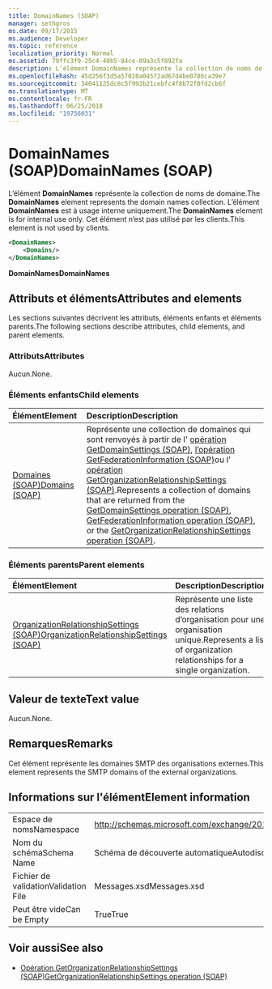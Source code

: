 ```yaml
---
title: DomainNames (SOAP)
manager: sethgros
ms.date: 09/17/2015
ms.audience: Developer
ms.topic: reference
localization_priority: Normal
ms.assetid: 79ffc3f9-25c4-40b5-84ce-09a3c5f892fa
description: L’élément DomainNames représente la collection de noms de domaine. L’élément DomainNames est à usage interne uniquement. Cet élément n’est pas utilisé par les clients.
ms.openlocfilehash: 45d256f3d5a57028a04572ad67d4be0786ca39e7
ms.sourcegitcommit: 34041125dc8c5f993b21cebfc4f8b72f0fd2cb6f
ms.translationtype: MT
ms.contentlocale: fr-FR
ms.lasthandoff: 06/25/2018
ms.locfileid: "19756031"
---
```

# <a name="domainnames-soap"></a><span data-ttu-id="db504-105">DomainNames (SOAP)</span><span class="sxs-lookup"><span data-stu-id="db504-105">DomainNames (SOAP)</span></span>

<span data-ttu-id="db504-106">L’élément **DomainNames** représente la collection de noms de domaine.</span><span class="sxs-lookup"><span data-stu-id="db504-106">The **DomainNames** element represents the domain names collection.</span></span> <span data-ttu-id="db504-107">L’élément **DomainNames** est à usage interne uniquement.</span><span class="sxs-lookup"><span data-stu-id="db504-107">The **DomainNames** element is for internal use only.</span></span> <span data-ttu-id="db504-108">Cet élément n’est pas utilisé par les clients.</span><span class="sxs-lookup"><span data-stu-id="db504-108">This element is not used by clients.</span></span> 
  
```XML
<DomainNames>
    <Domains/>
</DomainNames>
```

 <span data-ttu-id="db504-109">**DomainNames**</span><span class="sxs-lookup"><span data-stu-id="db504-109">**DomainNames**</span></span>
## <a name="attributes-and-elements"></a><span data-ttu-id="db504-110">Attributs et éléments</span><span class="sxs-lookup"><span data-stu-id="db504-110">Attributes and elements</span></span>

<span data-ttu-id="db504-111">Les sections suivantes décrivent les attributs, éléments enfants et éléments parents.</span><span class="sxs-lookup"><span data-stu-id="db504-111">The following sections describe attributes, child elements, and parent elements.</span></span>
  
### <a name="attributes"></a><span data-ttu-id="db504-112">Attributs</span><span class="sxs-lookup"><span data-stu-id="db504-112">Attributes</span></span>

<span data-ttu-id="db504-113">Aucun.</span><span class="sxs-lookup"><span data-stu-id="db504-113">None.</span></span>
  
### <a name="child-elements"></a><span data-ttu-id="db504-114">Éléments enfants</span><span class="sxs-lookup"><span data-stu-id="db504-114">Child elements</span></span>

|<span data-ttu-id="db504-115">**Élément**</span><span class="sxs-lookup"><span data-stu-id="db504-115">**Element**</span></span>|<span data-ttu-id="db504-116">**Description**</span><span class="sxs-lookup"><span data-stu-id="db504-116">**Description**</span></span>|
|:-----|:-----|
|[<span data-ttu-id="db504-117">Domaines (SOAP)</span><span class="sxs-lookup"><span data-stu-id="db504-117">Domains (SOAP)</span></span>](domains-soap.md) <br/> |<span data-ttu-id="db504-118">Représente une collection de domaines qui sont renvoyés à partir de l' [opération GetDomainSettings (SOAP)](getdomainsettings-operation-soap.md), [l’opération GetFederationInformation (SOAP)](getfederationinformation-operation-soap.md)ou l' [opération GetOrganizationRelationshipSettings (SOAP)](getorganizationrelationshipsettings-operation-soap.md).</span><span class="sxs-lookup"><span data-stu-id="db504-118">Represents a collection of domains that are returned from the [GetDomainSettings operation (SOAP)](getdomainsettings-operation-soap.md), [GetFederationInformation operation (SOAP)](getfederationinformation-operation-soap.md), or the [GetOrganizationRelationshipSettings operation (SOAP)](getorganizationrelationshipsettings-operation-soap.md).</span></span>  <br/> |
   
### <a name="parent-elements"></a><span data-ttu-id="db504-119">Éléments parents</span><span class="sxs-lookup"><span data-stu-id="db504-119">Parent elements</span></span>

|<span data-ttu-id="db504-120">**Élément**</span><span class="sxs-lookup"><span data-stu-id="db504-120">**Element**</span></span>|<span data-ttu-id="db504-121">**Description**</span><span class="sxs-lookup"><span data-stu-id="db504-121">**Description**</span></span>|
|:-----|:-----|
|[<span data-ttu-id="db504-122">OrganizationRelationshipSettings (SOAP)</span><span class="sxs-lookup"><span data-stu-id="db504-122">OrganizationRelationshipSettings (SOAP)</span></span>](organizationrelationshipsettings-soap.md) <br/> |<span data-ttu-id="db504-123">Représente une liste des relations d’organisation pour une organisation unique.</span><span class="sxs-lookup"><span data-stu-id="db504-123">Represents a list of organization relationships for a single organization.</span></span>  <br/> |
   
## <a name="text-value"></a><span data-ttu-id="db504-124">Valeur de texte</span><span class="sxs-lookup"><span data-stu-id="db504-124">Text value</span></span>

<span data-ttu-id="db504-125">Aucun.</span><span class="sxs-lookup"><span data-stu-id="db504-125">None.</span></span>
  
## <a name="remarks"></a><span data-ttu-id="db504-126">Remarques</span><span class="sxs-lookup"><span data-stu-id="db504-126">Remarks</span></span>

<span data-ttu-id="db504-127">Cet élément représente les domaines SMTP des organisations externes.</span><span class="sxs-lookup"><span data-stu-id="db504-127">This element represents the SMTP domains of the external organizations.</span></span>
  
## <a name="element-information"></a><span data-ttu-id="db504-128">Informations sur l'élément</span><span class="sxs-lookup"><span data-stu-id="db504-128">Element information</span></span>

|||
|:-----|:-----|
|<span data-ttu-id="db504-129">Espace de noms</span><span class="sxs-lookup"><span data-stu-id="db504-129">Namespace</span></span>  <br/> |http://schemas.microsoft.com/exchange/2010/Autodiscover  <br/> |
|<span data-ttu-id="db504-130">Nom du schéma</span><span class="sxs-lookup"><span data-stu-id="db504-130">Schema Name</span></span>  <br/> |<span data-ttu-id="db504-131">Schéma de découverte automatique</span><span class="sxs-lookup"><span data-stu-id="db504-131">Autodiscover schema</span></span>  <br/> |
|<span data-ttu-id="db504-132">Fichier de validation</span><span class="sxs-lookup"><span data-stu-id="db504-132">Validation File</span></span>  <br/> |<span data-ttu-id="db504-133">Messages.xsd</span><span class="sxs-lookup"><span data-stu-id="db504-133">Messages.xsd</span></span>  <br/> |
|<span data-ttu-id="db504-134">Peut être vide</span><span class="sxs-lookup"><span data-stu-id="db504-134">Can be Empty</span></span>  <br/> |<span data-ttu-id="db504-135">True</span><span class="sxs-lookup"><span data-stu-id="db504-135">True</span></span>  <br/> |
   
## <a name="see-also"></a><span data-ttu-id="db504-136">Voir aussi</span><span class="sxs-lookup"><span data-stu-id="db504-136">See also</span></span>

- [<span data-ttu-id="db504-137">Opération GetOrganizationRelationshipSettings (SOAP)</span><span class="sxs-lookup"><span data-stu-id="db504-137">GetOrganizationRelationshipSettings operation (SOAP)</span></span>](getorganizationrelationshipsettings-operation-soap.md)

